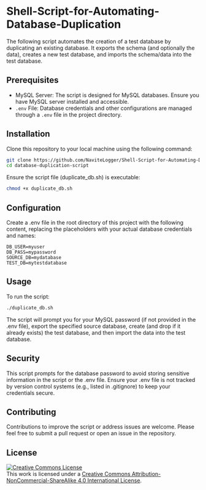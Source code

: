 # Shell-Script-for-Automating-Database-Duplication
The following script automates the creation of a test database by duplicating an existing database. It exports the schema (and optionally the data), creates a new test database, and imports the schema/data into the test database.

## Prerequisites

- MySQL Server: The script is designed for MySQL databases. Ensure you have MySQL server installed and accessible.
- `.env` File: Database credentials and other configurations are managed through a `.env` file in the project directory.

## Installation

Clone this repository to your local machine using the following command:

```bash
git clone https://github.com/NaviteLogger/Shell-Script-for-Automating-Database-Duplication.git
cd database-duplication-script
```

Ensure the script file (duplicate_db.sh) is executable:
```bash
chmod +x duplicate_db.sh
```

## Configuration

Create a .env file in the root directory of this project with the following content, replacing the placeholders with your actual database credentials and names:
```dotenv
DB_USER=myuser
DB_PASS=mypassword
SOURCE_DB=mydatabase
TEST_DB=mytestdatabase
```

## Usage

To run the script:
```bash
./duplicate_db.sh
```

The script will prompt you for your MySQL password (if not provided in the .env file), export the specified source database, create (and drop if it already exists) the test database, and then import the data into the test database.

## Security 

This script prompts for the database password to avoid storing sensitive information in the script or the .env file. Ensure your .env file is not tracked by version control systems (e.g., listed in .gitignore) to keep your credentials secure.

## Contributing

Contributions to improve the script or address issues are welcome. Please feel free to submit a pull request or open an issue in the repository.

## License

<a rel="license" href="http://creativecommons.org/licenses/by-nc-sa/4.0/"><img alt="Creative Commons License" style="border-width:0" src="https://i.creativecommons.org/l/by-nc-sa/4.0/88x31.png" /></a><br />This work is licensed under a <a rel="license" href="http://creativecommons.org/licenses/by-nc-sa/4.0/">Creative Commons Attribution-NonCommercial-ShareAlike 4.0 International License</a>.

